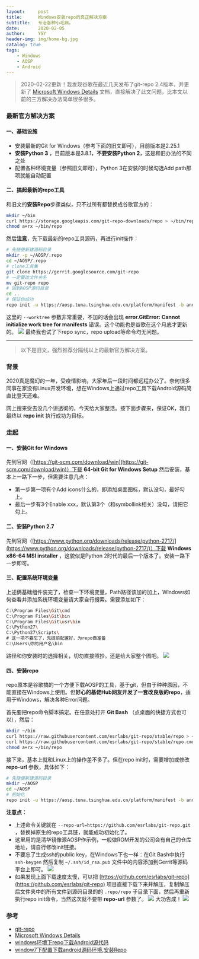 ```yaml
---
layout:     post
title:      Windows安装repo的真正解决方案
subtitle:   专治各种小毛病。
date:       2020-02-05
author:     YSY
header-img: img/home-bg.jpg
catalog: true
tags:
    - Windows
    - AOSP
    - Android
---
```


> 2020-02-22更新！我发现谷歌在最近几天发布了git-repo 2.4版本，并更新了 [Microsoft Windows Details](https://gerrit.googlesource.com/git-repo/+/HEAD/docs/windows.md) 文档，直接解决了此文问题，比本文以前的三方解决办法简单很多很多。

### 最新官方解决方案
#### 一、基础设施
- 安装最新的Git for Windows（参考下面的旧文即可），目前版本是2.25.1
- **安装Python 3** ，目前版本是3.8.1，**不要安装Python 2**，这是和旧办法的不同之处
- 配置各种环境变量（参照旧文即可），Python 3在安装的时候勾选Add path那项就能自动配置

#### 二、搞起最新的repo工具
和旧文的**安装Repo**步骤类似，只不过所有都替换成谷歌官方的：
```bash
mkdir ~/bin
curl https://storage.googleapis.com/git-repo-downloads/repo > ~/bin/repo
chmod a+rx ~/bin/repo
```
然后**注意**，先下载最新的repo工具源码，再进行init操作：
```bash
# 先随便新建源码目录
mkdir -p ~/AOSP/.repo
cd ~/AOSP/.repo
# clone工具集
git clone https://gerrit.googlesource.com/git-repo
# 一定要改文件夹名
mv git-repo repo
# 回到AOSP源码目录
cd ..
# 保证你成功
repo init -u https://aosp.tuna.tsinghua.edu.cn/platform/manifest -b android-10.0.0_r25 --worktree
```
这里的 `--worktree` 参数非常重要，不加的话会出现 **error.GitError: Cannot initialize work tree for manifests** 错误。这个功能也是谷歌在这个月底才更新的。
![](https://blog.ysy950803.top/img/posts/d6bef51b522c9c566a6c796bb7e32a13.webp)
最终我也试了下repo sync，repo upload等命令均无问题。

---

> 以下是旧文，强烈推荐分隔线以上的最新官方解决方案。

### 背景
2020真是魔幻的一年，受疫情影响，大家年后一段时间都远程办公了。奈何很多同事在家没有Linux开发环境，想在Windows上通过repo工具下载Android源码简直比登天还难。

网上搜来受去没几个讲透彻的，今天给大家整活。按下面步骤来，保证OK，我们最终以 **repo init** 执行成功为目标。

### 走起
#### 一、安装Git for Windows
先到官网（[https://git-scm.com/download/win](https://git-scm.com/download/win)）下载 **64-bit Git for Windows Setup** 然后安装，基本上一路下一步，但需要注意几点：

 - 第一步第一项有个Add icons什么的，即添加桌面图标，默认没勾，最好勾上。
 - 最后一步有3个Enable xxx，默认第3个（和symbollink相关）没勾，请把它勾上。
 
#### 二、安装Python 2.7
 先到官网（[https://www.python.org/downloads/release/python-2717/](https://www.python.org/downloads/release/python-2717/)）下载 **Windows x86-64 MSI installer** ，这貌似是Python 2时代的最后一个版本了。安装一路下一步即可。

#### 三、配置系统环境变量
上述俩基础组件装完了，检查一下环境变量，Path路径该加的加上，Windows如何查看并添加系统环境变量请大家自行搜索。需要添加如下：
```bash
C:\Program Files\Git\cmd
C:\Program Files\Git\bin
C:\Program Files\Git\usr\bin
C:\Python27\
C:\Python27\Scripts\
# 这一项不要忘了，先提前配置好，为repo做准备
C:\Users\你的用户名\bin
```
路径和你安装时的选择相关，切勿直接照抄。还是给大家整个图吧。
![](https://blog.ysy950803.top/img/posts/a236d7206b2d0aa2100e02e4ab051487.webp)
#### 四、安装repo
repo原本是谷歌搞的一个方便下载AOSP的工具，基于git，但由于种种原因，不能直接在Windows上使用。但**好心的基佬Hub网友开发了一套改良版的repo**，适用于Windows，解决各种Error问题。

首先要把repo命令脚本搞定。在任意处打开 **Git Bash** （点桌面的快捷方式也可以），然后：
```bash
mkdir ~/bin
curl https://raw.githubusercontent.com/esrlabs/git-repo/stable/repo > ~/bin/repo
curl https://raw.githubusercontent.com/esrlabs/git-repo/stable/repo.cmd > ~/bin/repo.cmd
chmod a+rx ~/bin/repo
```
接下来，基本上就和Linux上的操作差不多了。但在repo init时，需要增加或修改 **repo-url** 参数，具体如下：
```bash
# 先随便新建源码目录
mkdir ~/AOSP
cd ~/AOSP
# 初始化
repo init -u https://aosp.tuna.tsinghua.edu.cn/platform/manifest -b android-10.0.0_r25 --repo-url=https://github.com/esrlabs/git-repo.git
```
**注意点：**

 - 上述命令关键就在 `--repo-url=https://github.com/esrlabs/git-repo.git` ，替换掉原生的repo工具链，就能成功初始化了。
 - 这里用的是清华镜像源AOSP作示例，一般做ROM开发的公司会有自己的仓库地址，请自行修改init链接。
 - 不要忘了生成ssh的public key，在Windows下也一样：在Git Bash中执行 `ssh-keygen` 然后复制 `~/.ssh/id_rsa.pub` 文件中的内容添加到Gerrit等源码平台上即可。
![](https://blog.ysy950803.top/img/posts/ed7306014a854739302a65c411c13caf.webp)
 - 如果发现上面下载速度太慢，可以把 [https://github.com/esrlabs/git-repo](https://github.com/esrlabs/git-repo) 项目直接下载下来并解压，复制解压后文件夹中的所有文件到源码目录的的 `.repo/repo` 子目录下面，然后再重新执行repo init命令，当然这次就不要带 **repo-url** 参数了。
![](https://blog.ysy950803.top/img/posts/0874be9a11047284b78eb2d2065366cc.webp)
大功告成！
![](https://blog.ysy950803.top/img/posts/250ce37966d44fdc1e1e6678dff8c083.webp)
### 参考
 - [git-repo](https://github.com/esrlabs/git-repo)
 - [Microsoft Windows Details](https://gerrit.googlesource.com/git-repo/+/HEAD/docs/windows.md)
 - [windows环境下repo下载Android源代码](https://ressrc.com/2018/09/22/windows环境下repo下载android源代码/)
 - [window7下配置下载android源码环境,安装Repo](https://blog.csdn.net/nicolelili1/article/details/52527475)
